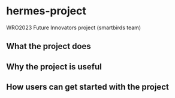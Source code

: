 # hermes-project
WRO2023 Future Innovators project (smartbirds team)


## What the project does
## Why the project is useful
## How users can get started with the project
